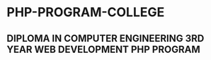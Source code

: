 # PHP-PROGRAM-COLLEGE
<H2>DIPLOMA IN COMPUTER ENGINEERING 3RD YEAR WEB DEVELOPMENT PHP PROGRAM</H2>
